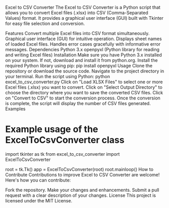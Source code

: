 Excel to CSV Converter
The Excel to CSV Converter is a Python script that allows you to convert Excel files (.xlsx) into CSV (Comma-Separated Values) format. It provides a graphical user interface (GUI) built with Tkinter for easy file selection and conversion.

Features
Convert multiple Excel files into CSV format simultaneously.
Graphical user interface (GUI) for intuitive operation.
Displays sheet names of loaded Excel files.
Handles error cases gracefully with informative error messages.
Dependencies
Python 3.x
openpyxl (Python library for reading and writing Excel files)
Installation
Make sure you have Python 3.x installed on your system. If not, download and install it from python.org.
Install the required Python library using pip:
pip install openpyxl
Usage
Clone the repository or download the source code.
Navigate to the project directory in your terminal.
Run the script using Python:
python excel_to_csv_converter.py
Click on "Load XLSX Files" to select one or more Excel files (.xlsx) you want to convert.
Click on "Select Output Directory" to choose the directory where you want to save the converted CSV files.
Click on "Convert to CSV" to start the conversion process.
Once the conversion is complete, the script will display the number of CSV files generated.
Examples
# Example usage of the ExcelToCsvConverter class

import tkinter as tk
from excel_to_csv_converter import ExcelToCsvConverter

root = tk.Tk()
app = ExcelToCsvConverter(root)
root.mainloop()
How to Contribute
Contributions to improve Excel to CSV Converter are welcome! Here's how you can contribute:

Fork the repository.
Make your changes and enhancements.
Submit a pull request with a clear description of your changes.
License
This project is licensed under the MIT License.